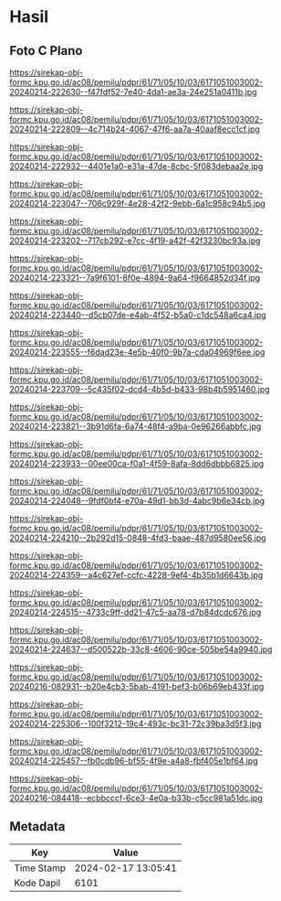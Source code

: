 # Hasil

## Foto C Plano

https://sirekap-obj-formc.kpu.go.id/ac08/pemilu/pdpr/61/71/05/10/03/6171051003002-20240214-222630--f47fdf52-7e40-4da1-ae3a-24e251a0411b.jpg

https://sirekap-obj-formc.kpu.go.id/ac08/pemilu/pdpr/61/71/05/10/03/6171051003002-20240214-222809--4c714b24-4067-47f6-aa7a-40aaf8ecc1cf.jpg

https://sirekap-obj-formc.kpu.go.id/ac08/pemilu/pdpr/61/71/05/10/03/6171051003002-20240214-222932--4401e1a0-e31a-47de-8cbc-5f083debaa2e.jpg

https://sirekap-obj-formc.kpu.go.id/ac08/pemilu/pdpr/61/71/05/10/03/6171051003002-20240214-223047--706c929f-4e28-42f2-9ebb-6a1c958c94b5.jpg

https://sirekap-obj-formc.kpu.go.id/ac08/pemilu/pdpr/61/71/05/10/03/6171051003002-20240214-223202--717cb292-e7cc-4f19-a42f-42f3230bc93a.jpg

https://sirekap-obj-formc.kpu.go.id/ac08/pemilu/pdpr/61/71/05/10/03/6171051003002-20240214-223321--7a9f6101-8f0e-4894-9a64-f9664852d34f.jpg

https://sirekap-obj-formc.kpu.go.id/ac08/pemilu/pdpr/61/71/05/10/03/6171051003002-20240214-223440--d5cb07de-e4ab-4f52-b5a0-c1dc548a6ca4.jpg

https://sirekap-obj-formc.kpu.go.id/ac08/pemilu/pdpr/61/71/05/10/03/6171051003002-20240214-223555--f6dad23e-4e5b-40f0-9b7a-cda04969f6ee.jpg

https://sirekap-obj-formc.kpu.go.id/ac08/pemilu/pdpr/61/71/05/10/03/6171051003002-20240214-223709--5c435f02-dcd4-4b5d-b433-98b4b5951460.jpg

https://sirekap-obj-formc.kpu.go.id/ac08/pemilu/pdpr/61/71/05/10/03/6171051003002-20240214-223821--3b91d6fa-6a74-48f4-a9ba-0e96266abbfc.jpg

https://sirekap-obj-formc.kpu.go.id/ac08/pemilu/pdpr/61/71/05/10/03/6171051003002-20240214-223933--00ee00ca-f0a1-4f59-8afa-8dd6dbbb6825.jpg

https://sirekap-obj-formc.kpu.go.id/ac08/pemilu/pdpr/61/71/05/10/03/6171051003002-20240214-224048--9fdf0bf4-e70a-49d1-bb3d-4abc9b6e34cb.jpg

https://sirekap-obj-formc.kpu.go.id/ac08/pemilu/pdpr/61/71/05/10/03/6171051003002-20240214-224210--2b292d15-0848-4fd3-baae-487d9580ee56.jpg

https://sirekap-obj-formc.kpu.go.id/ac08/pemilu/pdpr/61/71/05/10/03/6171051003002-20240214-224359--a4c627ef-ccfc-4228-9ef4-4b35b1d6643b.jpg

https://sirekap-obj-formc.kpu.go.id/ac08/pemilu/pdpr/61/71/05/10/03/6171051003002-20240214-224515--4733c9ff-dd21-47c5-aa78-d7b84dcdc676.jpg

https://sirekap-obj-formc.kpu.go.id/ac08/pemilu/pdpr/61/71/05/10/03/6171051003002-20240214-224637--d500522b-33c8-4606-90ce-505be54a9940.jpg

https://sirekap-obj-formc.kpu.go.id/ac08/pemilu/pdpr/61/71/05/10/03/6171051003002-20240216-082931--b20e4cb3-5bab-4191-bef3-b06b69eb433f.jpg

https://sirekap-obj-formc.kpu.go.id/ac08/pemilu/pdpr/61/71/05/10/03/6171051003002-20240214-225306--100f3212-19c4-493c-bc31-72c39ba3d5f3.jpg

https://sirekap-obj-formc.kpu.go.id/ac08/pemilu/pdpr/61/71/05/10/03/6171051003002-20240214-225457--fb0cdb96-bf55-4f9e-a4a8-fbf405e1bf64.jpg

https://sirekap-obj-formc.kpu.go.id/ac08/pemilu/pdpr/61/71/05/10/03/6171051003002-20240216-084418--ecbbcccf-6ce3-4e0a-b33b-c5cc981a51dc.jpg


## Metadata

| Key        | Value               |
| ---------- | ------------------- |
| Time Stamp | 2024-02-17 13:05:41 |
| Kode Dapil | 6101                |



